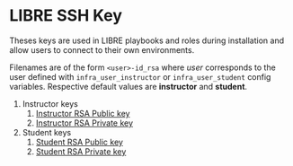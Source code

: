 # LIBRE SSH Key

Theses keys are used in LIBRE playbooks and roles during installation and allow users
to connect to their own environments.

Filenames are of the form `<user>-id_rsa` where _user_ corresponds to the user defined
with `infra_user_instructor` or `infra_user_student` config variables. Respective default
values are **instructor** and **student**.


1. Instructor keys
    1. [Instructor RSA Public key](./instructor-id_rsa.pub)
    2. [Instructor RSA Private key](./instructor-id_rsa)
2. Student keys
    1. [Student RSA Public key](./student-id_rsa.pub)
    2. [Student RSA Private key](./student-id_rsa)
